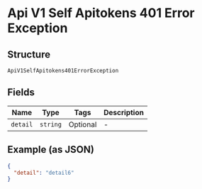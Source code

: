 
# Api V1 Self Apitokens 401 Error Exception

## Structure

`ApiV1SelfApitokens401ErrorException`

## Fields

| Name | Type | Tags | Description |
|  --- | --- | --- | --- |
| `detail` | `string` | Optional | - |

## Example (as JSON)

```json
{
  "detail": "detail6"
}
```

